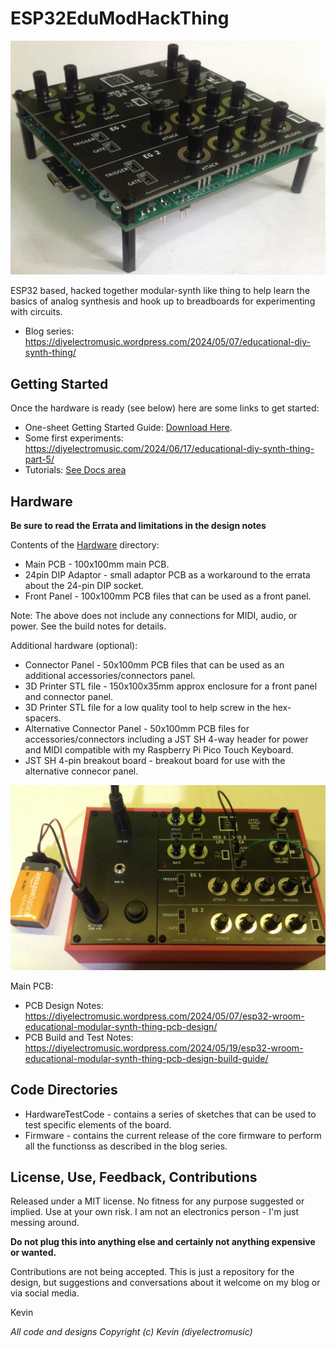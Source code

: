 # ESP32EduModHackThing

![Photo of the ESP32EduModHackThing](images/ESP32EduModHackThing.JPG)

ESP32 based, hacked together modular-synth like thing to help learn the basics of analog synthesis and hook up to breadboards for experimenting with circuits.

* Blog series: https://diyelectromusic.wordpress.com/2024/05/07/educational-diy-synth-thing/

## Getting Started

Once the hardware is ready (see below) here are some links to get started:
* One-sheet Getting Started Guide: [Download Here](Docs/EduModSynthThing-GettingStarted.pdf).
* Some first experiments: https://diyelectromusic.com/2024/06/17/educational-diy-synth-thing-part-5/
* Tutorials: [See Docs area](Docs/)

## Hardware

**Be sure to read the Errata and limitations in the design notes**

Contents of the [Hardware](/Hardware) directory:
* Main PCB - 100x100mm main PCB.
* 24pin DIP Adaptor - small adaptor PCB as a workaround to the errata about the 24-pin DIP socket.
* Front Panel - 100x100mm PCB files that can be used as a front panel.

Note: The above does not include any connections for MIDI, audio, or power.  See the build notes for details.

Additional hardware (optional):
* Connector Panel - 50x100mm PCB files that can be used as an additional accessories/connectors panel.
* 3D Printer STL file - 150x100x35mm approx enclosure for a front panel and connector panel.
* 3D Printer STL file for a low quality tool to help screw in the hex-spacers.
* Alternative Connector Panel - 50x100mm PCB files for accessories/connectors including a JST SH 4-way header for power and MIDI compatible with my Raspberry Pi Pico Touch Keyboard.
* JST SH 4-pin breakout board - breakout board for use with the alternative connecor panel.

![Photo of the ESP32EduModHackThing in its box](images/ESP32EduModHackThingBox.JPG)

Main PCB:
* PCB Design Notes: https://diyelectromusic.wordpress.com/2024/05/07/esp32-wroom-educational-modular-synth-thing-pcb-design/
* PCB Build and Test Notes: https://diyelectromusic.wordpress.com/2024/05/19/esp32-wroom-educational-modular-synth-thing-pcb-design-build-guide/

## Code Directories

* HardwareTestCode - contains a series of sketches that can be used to test specific elements of the board.
* Firmware - contains the current release of the core firmware to perform all the functionss as described in the blog series.

## License, Use, Feedback, Contributions

Released under a MIT license.  No fitness for any purpose suggested or implied.  Use at your own risk.  I am not an electronics person - I'm just messing around.

**Do not plug this into anything else and certainly not anything expensive or wanted.**

Contributions are not being accepted.  This is just a repository for the design, but suggestions and conversations about it welcome on my blog or via social media.

Kevin

_All code and designs Copyright (c) Kevin (diyelectromusic)_
